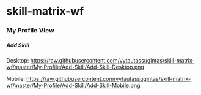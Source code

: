 # skill-matrix-wf

### My Profile View

##### Add Skill

Desktop: https://raw.githubusercontent.com/vytautassugintas/skill-matrix-wf/master/My-Profile/Add-Skill/Add-Skill-Desktop.png

Mobile: https://raw.githubusercontent.com/vytautassugintas/skill-matrix-wf/master/My-Profile/Add-Skill/Add-Skill-Mobile.png


